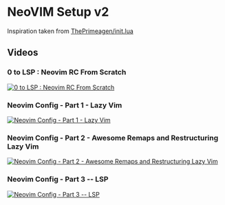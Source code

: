 # NeoVIM Setup v2

Inspiration taken from [ThePrimeagen/init.lua](https://github.com/ThePrimeagen/init.lua)

## Videos

### 0 to LSP : Neovim RC From Scratch

[![0 to LSP : Neovim RC From Scratch](https://img.youtube.com/vi/w7i4amO_zaE/0.jpg)](https://www.youtube.com/watch?v=w7i4amO_zaE)

### Neovim Config - Part 1 - Lazy Vim

[![Neovim Config - Part 1 - Lazy Vim](https://img.youtube.com/vi/ZWWxwwUsPNw/0.jpg)](https://www.youtube.com/watch?v=ZWWxwwUsPNw)

### Neovim Config - Part 2 - Awesome Remaps and Restructuring Lazy Vim

[![Neovim Config - Part 2 - Awesome Remaps and Restructuring Lazy Vim](https://img.youtube.com/vi/c0Xmd4PGino/0.jpg)](https://www.youtube.com/watch?v=c0Xmd4PGino)

### Neovim Config - Part 3 -- LSP

[![Neovim Config - Part 3 -- LSP](https://img.youtube.com/vi/MuUrCcvE-Yw/0.jpg)](https://www.youtube.com/watch?v=MuUrCcvE-Yw)

